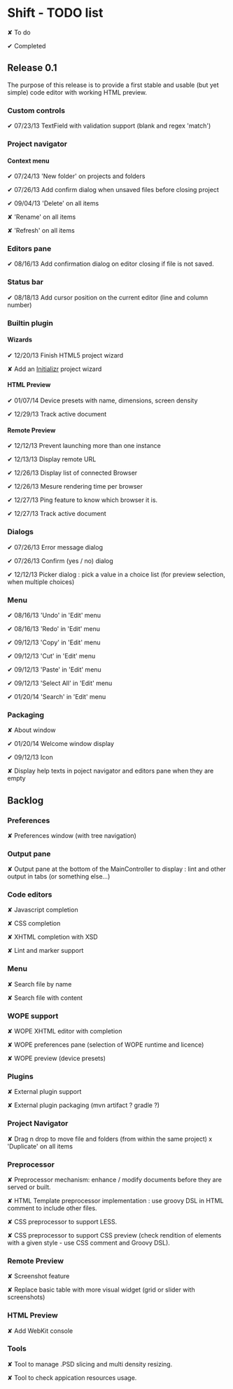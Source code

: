 
# Shift - TODO list

<t>✘</t> To do

<d>✔</d> Completed

## Release 0.1

The purpose of this release is to provide a first stable and usable (but yet simple) code editor with working HTML preview.


### Custom controls

<d>✔ 07/23/13</d> TextField with validation support (blank and regex 'match')

### Project navigator

#### Context menu  

<d>✔ 07/24/13</d> 'New folder' on projects and folders  

<d>✔ 07/26/13</d> Add confirm dialog when unsaved files before closing project  

<d>✔ 09/04/13</d> 'Delete' on all items  

<t>✘</t> 'Rename' on all items    

<t>✘</t> 'Refresh' on all items

### Editors pane

<d>✔ 08/16/13</d> Add confirmation dialog on editor closing if file is not saved.

### Status bar


<d>✔ 08/18/13</d> Add cursor position on the current editor (line and column number)

### Builtin plugin

#### Wizards

<d>✔ 12/20/13</d> Finish HTML5 project wizard  

<t>✘</t> Add an [Initializr](http://www.initializr.com/) project wizard

#### HTML Preview

<d>✔ 01/07/14</d> Device presets with name, dimensions, screen density  

<d>✔ 12/29/13</d> Track active document  

#### Remote Preview

<d>✔ 12/12/13</d> Prevent launching more than one instance

<d>✔ 12/13/13</d> Display remote URL

<d>✔ 12/26/13</d> Display list of connected Browser

<d>✔ 12/26/13</d> Mesure rendering time per browser

<d>✔ 12/27/13</d> Ping feature to know which browser it is.

<d>✔ 12/27/13</d> Track active document 


### Dialogs

<d>✔ 07/26/13</d> Error message dialog  

<d>✔ 07/26/13</d> Confirm (yes / no) dialog  

<d>✔ 12/12/13</d> Picker dialog : pick a value in a choice list (for preview selection, when multiple choices)

### Menu

<d>✔ 08/16/13</d> 'Undo' in 'Edit' menu  

<d>✔ 08/16/13</d> 'Redo' in 'Edit' menu  

<d>✔ 09/12/13</d> 'Copy' in 'Edit' menu  

<d>✔ 09/12/13</d> 'Cut' in 'Edit' menu  

<d>✔ 09/12/13</d> 'Paste' in 'Edit' menu  

<d>✔ 09/12/13</d> 'Select All' in 'Edit' menu  

<d>✔ 01/20/14</d> 'Search' in 'Edit' menu

### Packaging

<t>✘</t> About window  

<d>✔ 01/20/14</d> Welcome window display

<d>✔ 09/12/13</d> Icon

<t>✘</t> Display help texts in poject navigator and editors pane when they are empty


## Backlog

### Preferences

<t>✘</t> Preferences window (with tree navigation)

### Output pane

<t>✘</t> Output pane at the bottom of the MainController to display : lint and other output in tabs (or something else...)

### Code editors

<t>✘</t> Javascript completion  

<t>✘</t> CSS completion  

<t>✘</t> XHTML completion  with XSD

<t>✘</t> Lint and marker support

### Menu

<t>✘</t> Search file by name

<t>✘</t> Search file with content

### WOPE support

<t>✘</t> WOPE XHTML editor with completion  

<t>✘</t> WOPE preferences pane (selection of WOPE runtime and licence)  

<t>✘</t> WOPE preview (device presets)

### Plugins

<t>✘</t> External plugin support

<t>✘</t> External plugin packaging (mvn artifact ? gradle ?)

### Project Navigator

<t>✘</t> Drag n drop to move file and folders (from within the same project)
<t>x</t> 'Duplicate' on all items

### Preprocessor

<t>✘</t> Preprocessor mechanism: enhance / modify documents before they are served or built.

<t>✘</t> HTML Template preprocessor implementation : use groovy DSL in HTML comment to include other files.

<t>✘</t> CSS preprocessor to support LESS.

<t>✘</t> CSS preprocessor to support CSS preview (check rendition of elements with a given style - use CSS comment and Groovy DSL).

### Remote Preview

<t>✘</t> Screenshot feature

<t>✘</t> Replace basic table with more visual widget (grid or slider with screenshots)

### HTML Preview

<t>✘</t> Add WebKit console  

### Tools

<t>✘</t> Tool to manage .PSD slicing and multi density resizing.

<t>✘</t> Tool to check appication resources usage.
